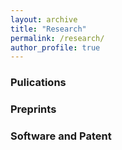 ```yaml
---
layout: archive
title: "Research"
permalink: /research/
author_profile: true
---
```


### Pulications

### Preprints

### Software and Patent

